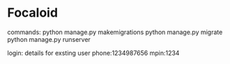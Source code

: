 # Focaloid

commands:
    python manage.py makemigrations
    python manage.py migrate
    python manage.py runserver
    
    
 login:
      details for exsting user
                 phone:1234987656
                 mpin:1234
              

